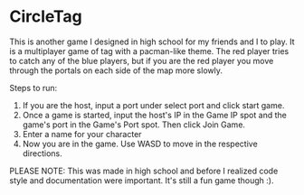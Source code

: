 # CircleTag
This is another game I designed in high school for my friends and I to play. It is a multiplayer game of tag with a pacman-like theme. The red player tries to catch any of the blue players, but if you are the red player you move through the portals on each side of the map more slowly.

Steps to run:
1. If you are the host, input a port under select port and click start game.
2. Once a game is started, input the host's IP in the Game IP spot and the game's port in the Game's Port spot. Then click Join Game.
3. Enter a name for your character
4. Now you are in the game. Use WASD to move in the respective directions.


PLEASE NOTE: This was made in high school and before I realized code style and documentation were important. It's still a fun game though :).

